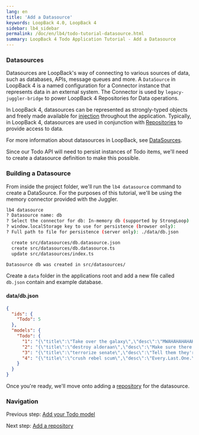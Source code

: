 ```yaml
---
lang: en
title: 'Add a Datasource'
keywords: LoopBack 4.0, LoopBack 4
sidebar: lb4_sidebar
permalink: /doc/en/lb4/todo-tutorial-datasource.html
summary: LoopBack 4 Todo Application Tutorial - Add a Datasource
---
```


### Datasources

Datasources are LoopBack's way of connecting to various sources of data, such as
databases, APIs, message queues and more. A `DataSource` in LoopBack 4 is a named configuration for a Connector instance
that represents data in an external system. The Connector is used by
`legacy-juggler-bridge` to power LoopBack 4 Repositories for Data operations.

In LoopBack 4, datasources can be
represented as strongly-typed objects and freely made available for
[injection](Dependency-injection.md) throughout the application. Typically, in
LoopBack 4, datasources are used in conjunction with
[Repositories](Repositories.md) to provide access to data.

For more information about datasources in LoopBack, see [DataSources](https://loopback.io/doc/en/lb4/DataSources.html).

Since our Todo API will need to persist instances of Todo items, we'll need to
create a datasource definition to make this possible.

### Building a Datasource

From inside the project folder, we'll run the `lb4 datasource` command to create
a DataSource. For the purposes of this tutorial, we'll be using the memory
connector provided with the Juggler.

```sh
lb4 datasource
? Datasource name: db
? Select the connector for db: In-memory db (supported by StrongLoop)
? window.localStorage key to use for persistence (browser only):
? Full path to file for persistence (server only): ./data/db.json

  create src/datasources/db.datasource.json
  create src/datasources/db.datasource.ts
  update src/datasources/index.ts

Datasource db was created in src/datasources/
```

Create a `data` folder in the applications root and add a new file called
`db.json` contain and example database.

#### data/db.json

```json
{
  "ids": {
    "Todo": 5
  },
  "models": {
    "Todo": {
      "1": "{\"title\":\"Take over the galaxy\",\"desc\":\"MWAHAHAHAHAHAHAHAHAHAHAHAHAMWAHAHAHAHAHAHAHAHAHAHAHAHA\",\"id\":1}",
      "2": "{\"title\":\"destroy alderaan\",\"desc\":\"Make sure there are no survivors left!\",\"id\":2}",
      "3": "{\"title\":\"terrorize senate\",\"desc\":\"Tell them they're getting a budget cut.\",\"id\":3}",
      "4": "{\"title\":\"crush rebel scum\",\"desc\":\"Every.Last.One.\",\"id\":4}"
    }
  }
}
```

Once you're ready, we'll move onto adding a
[repository](todo-tutorial-repository.md) for the datasource.

### Navigation

Previous step: [Add your Todo model](todo-tutorial-model.md)

Next step: [Add a repository](todo-tutorial-repository.md)
